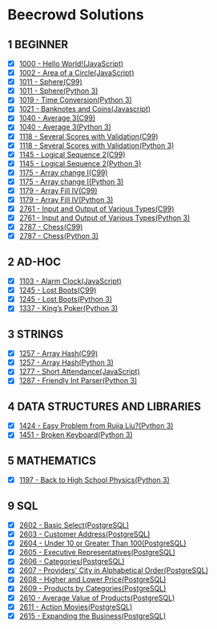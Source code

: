 # Beecrowd Solutions

## 1 BEGINNER

- [x] [1000 - Hello World!(JavaScript)](https://github.com/renansilva15/beecrowd-solutions/blob/master/1-beginner/1000.js)
- [x] [1002 - Area of a Circle(JavaScript)](https://github.com/renansilva15/beecrowd-solutions/blob/master/1-beginner/1002.js)
- [x] [1011 - Sphere(C99)](https://github.com/renansilva15/beecrowd-solutions/blob/master/1-beginner/1011.c)
- [x] [1011 - Sphere(Python 3)](https://github.com/renansilva15/beecrowd-solutions/blob/master/1-beginner/1011.py)
- [x] [1019 - Time Conversion(Python 3)](https://github.com/renansilva15/beecrowd-solutions/blob/master/1-beginner/1019.py)
- [x] [1021 - Banknotes and Coins(Javascript)](https://github.com/renansilva15/beecrowd-solutions/blob/master/1-beginner/1021.js)
- [x] [1040 - Average 3(C99)](https://github.com/renansilva15/beecrowd-solutions/blob/master/1-beginner/1040.c)
- [x] [1040 - Average 3(Python 3)](https://github.com/renansilva15/beecrowd-solutions/blob/master/1-beginner/1040.py)
- [x] [1118 - Several Scores with Validation(C99)](https://github.com/renansilva15/beecrowd-solutions/blob/master/1-beginner/1118.c)
- [x] [1118 - Several Scores with Validation(Python 3)](https://github.com/renansilva15/beecrowd-solutions/blob/master/1-beginner/1118.py)
- [x] [1145 - Logical Sequence 2(C99)](https://github.com/renansilva15/beecrowd-solutions/blob/master/1-beginner/1145.c)
- [x] [1145 - Logical Sequence 2(Python 3)](https://github.com/renansilva15/beecrowd-solutions/blob/master/1-beginner/1145.py)
- [x] [1175 - Array change I(C99)](https://github.com/renansilva15/beecrowd-solutions/blob/master/1-beginner/1175.c)
- [x] [1175 - Array change I(Python 3)](https://github.com/renansilva15/beecrowd-solutions/blob/master/1-beginner/1175.py)
- [x] [1179 - Array Fill IV(C99)](https://github.com/renansilva15/beecrowd-solutions/blob/master/1-beginner/1179.c)
- [x] [1179 - Array Fill IV(Python 3)](https://github.com/renansilva15/beecrowd-solutions/blob/master/1-beginner/1179.py)
- [x] [2761 - Input and Output of Various Types(C99)](https://github.com/renansilva15/beecrowd-solutions/blob/master/1-beginner/2761.c)
- [x] [2761 - Input and Output of Various Types(Python 3)](https://github.com/renansilva15/beecrowd-solutions/blob/master/1-beginner/2761.py)
- [x] [2787 - Chess(C99)](https://github.com/renansilva15/beecrowd-solutions/blob/master/1-beginner/2787.c)
- [x] [2787 - Chess(Python 3)](https://github.com/renansilva15/beecrowd-solutions/blob/master/1-beginner/2787.py)

## 2 AD-HOC

- [x] [1103 - Alarm Clock(JavaScript)](https://github.com/renansilva15/beecrowd-solutions/blob/master/2-ad-hoc/1103.js)
- [x] [1245 - Lost Boots(C99)](https://github.com/renansilva15/beecrowd-solutions/blob/master/2-ad-hoc/1245.c)
- [x] [1245 - Lost Boots(Python 3)](https://github.com/renansilva15/beecrowd-solutions/blob/master/2-ad-hoc/1245.py)
- [x] [1337 - King’s Poker(Python 3)](https://github.com/renansilva15/beecrowd-solutions/blob/master/2-ad-hoc/1337.py)

## 3 STRINGS

- [x] [1257 - Array Hash(C99)](https://github.com/renansilva15/beecrowd-solutions/blob/master/3-strings/1257.c)
- [x] [1257 - Array Hash(Python 3)](https://github.com/renansilva15/beecrowd-solutions/blob/master/3-strings/1257.py)
- [x] [1277 - Short Attendance(JavaScript)](https://github.com/renansilva15/beecrowd-solutions/blob/master/2-ad-hoc/1277.js)
- [x] [1287 - Friendly Int Parser(Python 3)](https://github.com/renansilva15/beecrowd-solutions/blob/master/3-strings/1287.py)

## 4 DATA STRUCTURES AND LIBRARIES

- [x] [1424 - Easy Problem from Rujia Liu?(Python 3)](https://github.com/renansilva15/beecrowd-solutions/blob/master/4-data-structures-and-libraries/1424.py)
- [x] [1451 - Broken Keyboard(Python 3)](https://github.com/renansilva15/beecrowd-solutions/blob/master/4-data-structures-and-libraries/1451.py)

## 5 MATHEMATICS

- [x] [1197 - Back to High School Physics(Python 3)](https://github.com/renansilva15/beecrowd-solutions/blob/master/5-mathematics/1197.py)

## 9 SQL

- [x] [2602 - Basic Select(PostgreSQL)](https://github.com/renansilva15/beecrowd-solutions/blob/master/9-sql/2602.sql)
- [x] [2603 - Customer Address(PostgreSQL)](https://github.com/renansilva15/beecrowd-solutions/blob/master/9-sql/2603.sql)
- [x] [2604 - Under 10 or Greater Than 100(PostgreSQL)](https://github.com/renansilva15/beecrowd-solutions/blob/master/9-sql/2604.sql)
- [x] [2605 - Executive Representatives(PostgreSQL)](https://github.com/renansilva15/beecrowd-solutions/blob/master/9-sql/2605.sql)
- [x] [2606 - Categories(PostgreSQL)](https://github.com/renansilva15/beecrowd-solutions/blob/master/9-sql/2606.sql)
- [x] [2607 - Providers' City in Alphabetical Order(PostgreSQL)](https://github.com/renansilva15/beecrowd-solutions/blob/master/9-sql/2607.sql)
- [x] [2608 - Higher and Lower Price(PostgreSQL)](https://github.com/renansilva15/beecrowd-solutions/blob/master/9-sql/2608.sql)
- [x] [2609 - Products by Categories(PostgreSQL)](https://github.com/renansilva15/beecrowd-solutions/blob/master/9-sql/2609.sql)
- [x] [2610 - Average Value of Products(PostgreSQL)](https://github.com/renansilva15/beecrowd-solutions/blob/master/9-sql/2610.sql)
- [x] [2611 - Action Movies(PostgreSQL)](https://github.com/renansilva15/beecrowd-solutions/blob/master/9-sql/2611.sql)
- [x] [2615 - Expanding the Business(PostgreSQL)](https://github.com/renansilva15/beecrowd-solutions/blob/master/9-sql/2615.sql)